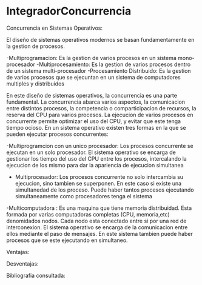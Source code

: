 # IntegradorConcurrencia


Concurrencia en Sistemas Operativos:

El diseño de sistemas operativos modernos se basan fundamentamente en la gestion de procesos.

-Multiprogramacion: Es la gestion de varios procesos en un sistema mono-procesador
-Multiprocesamiento: Es la gestion de varios procesos dentro de un sistema multi-procesador
-Procesamiento Distribuido: Es la gestion de varios procesos que se ejecuntan en un sistema de computadores multiples y distribuidos

En este diseño de sistemas operativos, la concurrencia es una parte fundamental. La concurrencia abarca varios aspectos, la comunicacion
entre distintos procesos, la competencia o comparticipacion de recursos, la reserva del CPU para varios procesos.
La ejecucion de varios procesos en concurrente permite optimizar el uso del CPU, y evitar que este tenga tiempo ocioso.
En un sistema operativo existen tres formas en la que se pueden ejecutar procesos concurrentes:

-Multiprogramcion con un unico procesador: 
    Los procesos concurrente se ejecutan en un solo procesador. El sistema operativo se encarga de gestionar los tiempo del uso del CPU
    entre los procesos, intercalando la ejecucion de los mismo para dar la apariencia de ejecucion simultanea

- Multiprocesador: Los procesos concurrente no solo intercambia su ejecucion, sino tambien se superponen. En este caso si existe una simultanedad de los proceso. Puede haber tantos procesos ejecutando simultaneamente como procesadores tenga el sistema

-Multicomputadora : Es una maquina que tiene memoria distribuidad. Esta formada por varias computadoras completas (CPU, memoria,etc) denomidados nodos. Cada nodo esta conectado entre si por una red de interconexion. El sistema operativo se encarga de la comunicacion entre ellos mediante el paso de mensajes. En este sistema tambien puede haber procesos que se este ejecutando en simultaneo.


Ventajas:


Desventajas:




Bibliografia consultada: 

